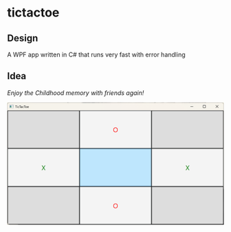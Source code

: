 # tictactoe

## Design
A WPF app written in C# that runs very fast with error handling  

## Idea
*Enjoy the Childhood memory with friends again!*

![screenshot of the game](game.png)
